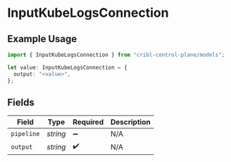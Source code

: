 # InputKubeLogsConnection

## Example Usage

```typescript
import { InputKubeLogsConnection } from "cribl-control-plane/models";

let value: InputKubeLogsConnection = {
  output: "<value>",
};
```

## Fields

| Field              | Type               | Required           | Description        |
| ------------------ | ------------------ | ------------------ | ------------------ |
| `pipeline`         | *string*           | :heavy_minus_sign: | N/A                |
| `output`           | *string*           | :heavy_check_mark: | N/A                |